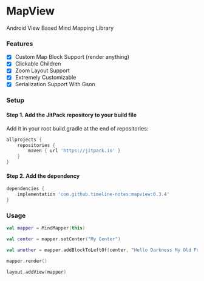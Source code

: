 # MapView

Android View Based Mind Mapping Library

### Features

- [x] Custom Map Block Support (render anything)
- [x] Clickable Children
- [x] Zoom Layout Support
- [x] Extremely Customizable
- [x] Serialization Support With Gson 

### Setup

#### **Step 1**. Add the JitPack repository to your build file

Add it in your root build.gradle at the end of repositories:

```groovy
allprojects {
    repositories {
        maven { url 'https://jitpack.io' }
    }
}
```

#### **Step 2**. Add the dependency

```groovy
dependencies {
    implementation 'com.github.timeline-notes:mapview:0.3.4'
}
```

### Usage

```kotlin
val mapper = MindMapper(this)

val center = mapper.setCenter("My Center")

val another = mapper.addBlockToLeftOf(center, "Hello Darkness My Old Friend")

mapper.render()

layout.addView(mapper)
```
